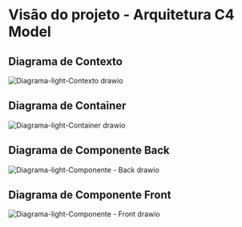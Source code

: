 # Visão do projeto - Arquitetura C4 Model

## Diagrama de Contexto
![Diagrama-light-Contexto drawio](https://github.com/tads-cnat/qajuda/assets/112821127/e1d32739-ddc1-4648-a5cd-de9fd1343eb8)

## Diagrama de Container
![Diagrama-light-Container drawio](https://github.com/tads-cnat/qajuda/assets/112821127/dd37b44a-ec9e-487f-9365-f0cca20f3f3b)

## Diagrama de Componente Back
![Diagrama-light-Componente - Back drawio](https://github.com/tads-cnat/qajuda/assets/112821127/3dbbc7cb-8dca-4d94-8817-780ef48a71e0)

## Diagrama de Componente Front
![Diagrama-light-Componente - Front drawio](https://github.com/tads-cnat/qajuda/assets/112821127/f4364f4b-3288-4163-aa30-6a9eb1a2eefc)

